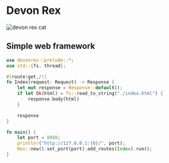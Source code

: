 # Devon Rex

![devon rex cat](https://media.gettyimages.com/id/1222069589/es/foto/obedient-devon-rex-cat-sentado-en-la-caja-de-la-camada-en-la-sala-de-estar-foto-de-archivo.jpg?s=612x612&w=0&k=20&c=7ny3nJAThHNvpythuOafHPb2-dfSAZiTBR021m_8X_k=)

## Simple web framework

```RUST
use devonrex::prelude::*;
use std::{fs, thread};

#[route(get,/)]
fn Index(request: Request) -> Response {
    let mut response = Response::default();
    if let Ok(html) = fs::read_to_string("./index.html") {
        response.body(html)
    }

    response
}

fn main() {
    let port = 8080;
    println!("http://127.0.0.1:{0}/", port);
    Rex::new().set_port(port).add_routes(Index).run();
}
```

